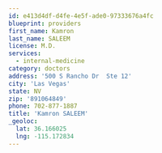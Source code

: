 ```yaml
---
id: e413d4df-d4fe-4e5f-ade0-97333676a4fc
blueprint: providers
first_name: Kamron
last_name: SALEEM
license: M.D.
services:
  - internal-medicine
category: doctors
address: '500 S Rancho Dr  Ste 12'
city: 'Las Vegas'
state: NV
zip: '891064849'
phone: 702-877-1887
title: 'Kamron SALEEM'
_geoloc:
  lat: 36.166025
  lng: -115.172834
---
```

